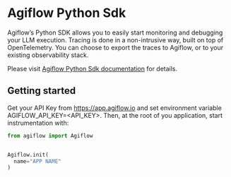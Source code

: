 # Agiflow Python Sdk

Agiflow’s Python SDK allows you to easily start monitoring and debugging your LLM execution. Tracing is done in a non-intrusive way, built on top of OpenTelemetry. You can choose to export the traces to Agiflow, or to your existing observability stack.

Please visit [Agiflow Python Sdk documentation](https://docs.agiflow.io/libraries/python/getting-started) for details.

## Getting started
Get your API Key from https://app.agiflow.io and set environment variable AGIFLOW_API_KEY=<API_KEY>. Then, at the root of you application, start instrumentation with:

``` python
from agiflow import Agiflow


Agiflow.init(
  name="APP NAME"
)
```

